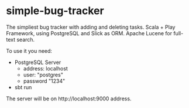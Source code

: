 # simple-bug-tracker
The simpliest bug tracker with adding and deleting tasks. Scala + Play Framework, using PostgreSQL and Slick as ORM. Apache Lucene for full-text search.

To use it you need:
* PostgreSQL Server
  * address: localhost 
  * user: "postgres" 
  * password "1234"
* sbt run

The server will be on http://localhost:9000 address.
